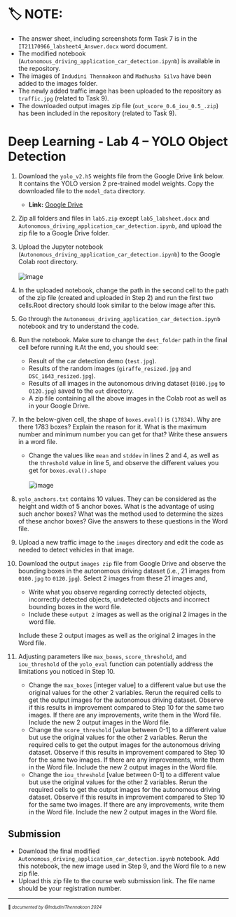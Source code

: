 # 🏷️ NOTE:
- The answer sheet, including screenshots form Task 7 is in the `IT21170966_labsheet4_Answer.docx` word document.
- The modified notebook (`Autonomous_driving_application_car_detection.ipynb`) is available in the repository.
- The images of `Indudini Thennakoon` and `Madhusha Silva` have been added to the images folder.
- The newly added traffic image has been uploaded to the repository as `traffic.jpg` (related to Task 9).
- The downloaded output images zip file (`out_score_0.6_iou_0.5_.zip`) has been included in the repository (related to Task 9).


# Deep Learning - Lab 4 – YOLO Object Detection

1. Download the `yolo_v2.h5` weights file from the Google Drive link below. It contains the YOLO version 2 pre-trained model weights. Copy the downloaded file to the `model_data` directory.
   - **Link:** [Google Drive](https://drive.google.com/drive/folders/1ogvfqQsLADkVLWt64m-wABDfszHaE8EV?usp=sharing)

2. Zip all folders and files in `lab5.zip` except `lab5_labsheet.docx` and `Autonomous_driving_application_car_detection.ipynb`, and upload the zip file to a Google Drive folder.

3. Upload the Jupyter notebook (`Autonomous_driving_application_car_detection.ipynb`) to the Google Colab root directory. </br></br> ![image](https://github.com/user-attachments/assets/fd77cd15-5a1c-401c-bd33-362f48b3efdd)
4. In the uploaded notebook, change the path in the second cell to the path of the zip file (created and uploaded in Step 2) and run the first two cells.Root directory should look similar to the below image after this. 

5. Go through the `Autonomous_driving_application_car_detection.ipynb` notebook and try to understand the code.
6. Run the notebook. Make sure to change the `dest_folder` path in the final cell before running it.At the end, you should see:
     - Result of the car detection demo (`test.jpg`).
     - Results of the random images (`giraffe_resized.jpg` and `DSC_1643_resized.jpg`).
     - Results of all images in the autonomous driving dataset (`0100.jpg` to `0120.jpg`) saved to the `out` directory.
     - A zip file containing all the above images in the Colab root as well as in your Google Drive.

7. In the below-given cell, the shape of `boxes.eval()` is `(17834)`. Why are there 1783 boxes? Explain the reason for it. What is the maximum number and minimum number you can get for that? Write these answers in a word file.
     - Change the values like `mean` and `stddev` in lines 2 and 4, as well as the `threshold` value in line 5, and observe the different values you get for `boxes.eval().shape` </br></br> ![image](https://github.com/user-attachments/assets/61d20675-3902-49ac-9f8f-1d18b2d6d823)
8. `yolo_anchors.txt` contains 10 values. They can be considered as the height and width of 5 anchor boxes. What is the advantage of using such anchor boxes? What was the method used to determine the sizes of these anchor boxes? Give the answers to these questions in the Word file.

9. Upload a new traffic image to the `images` directory and edit the code as needed to detect vehicles in that image.

10. Download the output `images zip` file from Google Drive and observe the bounding boxes in the autonomous driving dataset (i.e., 21 images from `0100.jpg` to `0120.jpg`). Select 2 images from these 21 images and,
    - Write what you observe regarding correctly detected objects, incorrectly detected objects, undetected objects and incorrect bounding boxes in the word file.
    - Include these `output 2` images as well as the original 2 images in the word file. 

    Include these 2 output images as well as the original 2 images in the Word file.

12. Adjusting parameters like `max_boxes`, `score_threshold`, and `iou_threshold` of the `yolo_eval` function can potentially address the limitations you noticed in Step 10.

    - Change the `max_boxes` [integer value] to a different value but use the original values for the other 2 variables. Rerun the required cells to get the output images for the autonomous driving dataset. Observe if this results in improvement compared to Step 10 for the same two images. If there are any improvements, write them in the Word file. Include the new 2 output images in the Word file.
    - Change the `score_threshold` [value between 0-1] to a different value but use the original values for the other 2 variables. Rerun the required cells to get the output images for the autonomous driving dataset. Observe if this results in improvement compared to Step 10 for the same two images. If there are any improvements, write them in the Word file. Include the new 2 output images in the Word file.
    - Change the `iou_threshold` [value between 0-1] to a different value but use the original values for the other 2 variables. Rerun the required cells to get the output images for the autonomous driving dataset. Observe if this results in improvement compared to Step 10 for the same two images. If there are any improvements, write them in the Word file. Include the new 2 output images in the Word file.

## Submission

- Download the final modified `Autonomous_driving_application_car_detection.ipynb` notebook. Add this notebook, the new image used in Step 9, and the Word file to a new zip file.
- Upload this zip file to the course web submission link. The file name should be your registration number.
  
___________     
<sub><sup>📌 *documented by @IndudiniThennakoon 2024* </sup></sub>


